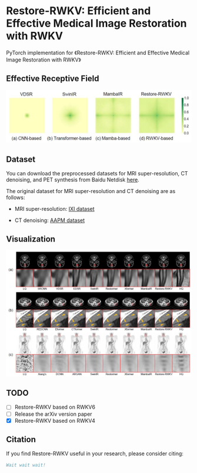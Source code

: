 # Restore-RWKV: Efficient and Effective Medical Image Restoration with RWKV

PyTorch implementation for 《Restore-RWKV: Efficient and Effective Medical Image Restoration with RWKV》

## Effective Receptive Field

![](README.assets/erf.JPG)

## Dataset

You can download the preprocessed datasets for MRI super-resolution, CT denoising, and PET synthesis from Baidu Netdisk [here](https://pan.baidu.com/s/1oBBG_Stcn7cfO8U49S146w?pwd=3x13 ).

The original dataset for MRI super-resolution and CT denoising are as follows:

- MRI super-resolution: [IXI dataset](http://brain-development.org/ixi-dataset/)

- CT denoising: [AAPM dataset](https://www.aapm.org/grandchallenge/lowdosect/)

## Visualization

![](README.assets/vis.JPG)

## TODO

- [ ] Restore-RWKV based on RWKV6
- [ ] Release the arXiv version paper
- [x] Restore-RWKV based on RWKV4

## Citation

If you find Restore-RWKV useful in your research, please consider citing:

```bibtex
Wait wait wait!
```


